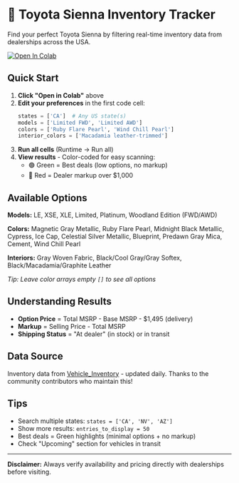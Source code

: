 # 🚗 Toyota Sienna Inventory Tracker

Find your perfect Toyota Sienna by filtering real-time inventory data from dealerships across the USA.

[![Open In Colab](https://colab.research.google.com/assets/colab-badge.svg)](https://colab.research.google.com/github/colab-share/Toyota-inventory/blob/main/Sienna_Inventory.ipynb)

## Quick Start

1. **Click "Open in Colab"** above
2. **Edit your preferences** in the first code cell:
   ```python
   states = ['CA']  # Any US state(s)
   models = ['Limited FWD', 'Limited AWD']
   colors = ['Ruby Flare Pearl', 'Wind Chill Pearl']
   interior_colors = ['Macadamia leather-trimmed']
   ```
3. **Run all cells** (Runtime → Run all)
4. **View results** - Color-coded for easy scanning:
   - 🟢 Green = Best deals (low options, no markup)
   - 🔴 Red = Dealer markup over $1,000

## Available Options

**Models:** LE, XSE, XLE, Limited, Platinum, Woodland Edition (FWD/AWD)

**Colors:** Magnetic Gray Metallic, Ruby Flare Pearl, Midnight Black Metallic, Cypress, Ice Cap, Celestial Silver Metallic, Blueprint, Predawn Gray Mica, Cement, Wind Chill Pearl

**Interiors:** Gray Woven Fabric, Black/Cool Gray/Gray Softex, Black/Macadamia/Graphite Leather

*Tip: Leave color arrays empty `[]` to see all options*

## Understanding Results

- **Option Price** = Total MSRP - Base MSRP - $1,495 (delivery)
- **Markup** = Selling Price - Total MSRP
- **Shipping Status** = "At dealer" (in stock) or in transit

## Data Source

Inventory data from [Vehicle_Inventory](https://drive.google.com/drive/u/0/folders/1uOnNR7wVHN6o5rTjcMhVsNL3SKq5UJwC) - updated daily. Thanks to the community contributors who maintain this!

## Tips

- Search multiple states: `states = ['CA', 'NV', 'AZ']`
- Show more results: `entries_to_display = 50`
- Best deals = Green highlights (minimal options + no markup)
- Check "Upcoming" section for vehicles in transit

---

**Disclaimer:** Always verify availability and pricing directly with dealerships before visiting.
